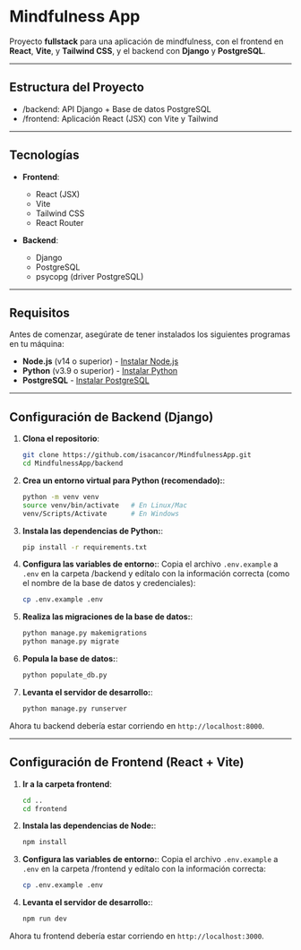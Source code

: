 # Mindfulness App

Proyecto **fullstack** para una aplicación de mindfulness, con el frontend en **React**, **Vite**, y **Tailwind CSS**, y el backend con **Django** y **PostgreSQL**.

---

## Estructura del Proyecto

- /backend: API Django + Base de datos PostgreSQL
- /frontend: Aplicación React (JSX) con Vite y Tailwind

---

## Tecnologías

- **Frontend**:

  - React (JSX)
  - Vite
  - Tailwind CSS
  - React Router

- **Backend**:
  - Django
  - PostgreSQL
  - psycopg (driver PostgreSQL)

---

## Requisitos

Antes de comenzar, asegúrate de tener instalados los siguientes programas en tu máquina:

- **Node.js** (v14 o superior) - [Instalar Node.js](https://nodejs.org)
- **Python** (v3.9 o superior) - [Instalar Python](https://www.python.org)
- **PostgreSQL** - [Instalar PostgreSQL](https://www.postgresql.org/download/)

---

## Configuración de Backend (Django)

1. **Clona el repositorio**:

   ```bash
   git clone https://github.com/isacancor/MindfulnessApp.git
   cd MindfulnessApp/backend
   ```

2. **Crea un entorno virtual para Python (recomendado):**:

   ```bash
   python -m venv venv
   source venv/bin/activate   # En Linux/Mac
   venv/Scripts/Activate      # En Windows
   ```

3. **Instala las dependencias de Python:**:

   ```bash
   pip install -r requirements.txt
   ```

4. **Configura las variables de entorno:**:
   Copia el archivo `.env.example` a `.env` en la carpeta /backend y edítalo con la información correcta (como el nombre de la base de datos y credenciales):

   ```bash
   cp .env.example .env
   ```

5. **Realiza las migraciones de la base de datos:**:

   ```bash
   python manage.py makemigrations
   python manage.py migrate
   ```

6. **Popula la base de datos:**:

   ```bash
   python populate_db.py
   ```

7. **Levanta el servidor de desarrollo:**:

   ```bash
   python manage.py runserver
   ```

Ahora tu backend debería estar corriendo en `http://localhost:8000`.

---

## Configuración de Frontend (React + Vite)

1. **Ir a la carpeta frontend**:

   ```bash
   cd ..
   cd frontend
   ```

2. **Instala las dependencias de Node:**:

   ```bash
   npm install
   ```

3. **Configura las variables de entorno:**:
   Copia el archivo `.env.example` a `.env` en la carpeta /frontend y edítalo con la información correcta:

   ```bash
   cp .env.example .env
   ```

4. **Levanta el servidor de desarrollo:**:

   ```bash
   npm run dev
   ```

Ahora tu frontend debería estar corriendo en `http://localhost:3000`.
